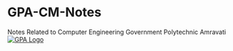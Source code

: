 # GPA-CM-Notes
Notes Related to Computer Engineering Government Polytechnic Amravati
[![GPA Logo](![GPA](GPA.png)r)](![GPA](GPA.png))
